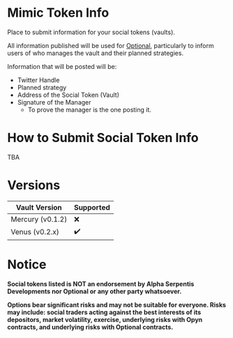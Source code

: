 # Mimic Token Info

Place to submit information for your social tokens (vaults).

All information published will be used for [Optional](https://optional.finance), particularly to inform users of who manages the vault and their planned strategies.

Information that will be posted will be:
- Twitter Handle
- Planned strategy
- Address of the Social Token (Vault)
- Signature of the Manager
  - To prove the manager is the one posting it.

# How to Submit Social Token Info

TBA

# Versions

Vault Version | Supported
--------------|---------
Mercury (v0.1.2) | :x:
Venus (v0.2.x) | :heavy_check_mark:

# Notice

**Social tokens listed is NOT an endorsement by Alpha Serpentis Developments nor Optional or any other party whatsoever.**

**Options bear significant risks and may not be suitable for everyone. Risks may include: social traders acting against the best interests of its depositors, market volatility, exercise, underlying risks with Opyn contracts, and underlying risks with Optional contracts.**
